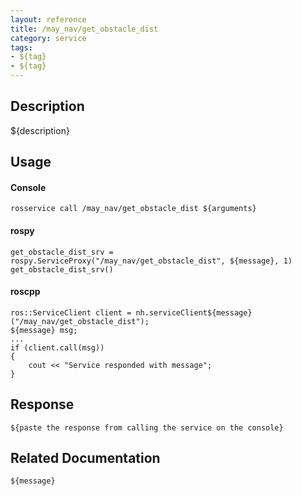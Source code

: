 ```yaml
---
layout: reference
title: /may_nav/get_obstacle_dist
category: service
tags: 
- ${tag} 
- ${tag}
---
```


## Description
${description}

## Usage
#### Console
```
rosservice call /may_nav/get_obstacle_dist ${arguments}
```

#### rospy
```
get_obstacle_dist_srv = rospy.ServiceProxy("/may_nav/get_obstacle_dist", ${message}, 1)
get_obstacle_dist_srv()
```

#### roscpp
```
ros::ServiceClient client = nh.serviceClient${message}("/may_nav/get_obstacle_dist");
${message} msg;
...
if (client.call(msg))
{
    cout << "Service responded with message";
}
```

## Response
```
${paste the response from calling the service on the console}
```

## Related Documentation
``${message}``  